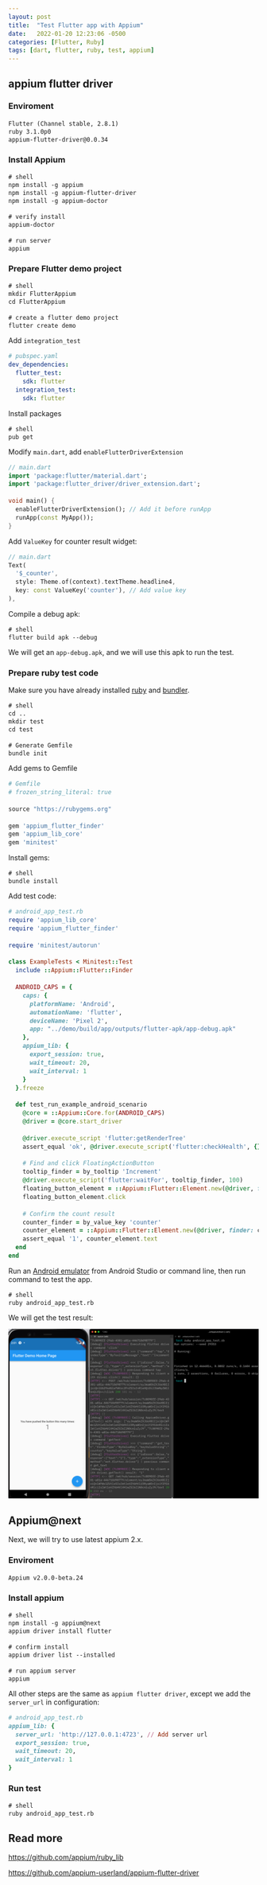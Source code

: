 ```yaml
---
layout: post
title:  "Test Flutter app with Appium"
date:   2022-01-20 12:23:06 -0500
categories: [Flutter, Ruby]
tags: [dart, flutter, ruby, test, appium]
---
```


## appium flutter driver

### Enviroment

```
Flutter (Channel stable, 2.8.1)
ruby 3.1.0p0
appium-flutter-driver@0.0.34
```

### Install Appium

```shell
# shell
npm install -g appium
npm install -g appium-flutter-driver
npm install -g appium-doctor

# verify install
appium-doctor

# run server
appium
```

### Prepare Flutter demo project

```shell
# shell
mkdir FlutterAppium
cd FlutterAppium

# create a flutter demo project
flutter create demo
```

Add `integration_test` 

```yml
# pubspec.yaml
dev_dependencies:
  flutter_test:
    sdk: flutter
  integration_test:
    sdk: flutter
```

Install packages

```shell
# shell
pub get
```

Modify `main.dart`, add `enableFlutterDriverExtension`

```dart
// main.dart
import 'package:flutter/material.dart';
import 'package:flutter_driver/driver_extension.dart';

void main() {
  enableFlutterDriverExtension(); // Add it before runApp
  runApp(const MyApp());
}
```

Add `ValueKey` for counter result widget:

```dart
// main.dart
Text(
  '$_counter',
  style: Theme.of(context).textTheme.headline4,
  key: const ValueKey('counter'), // Add value key
),
```

Compile a debug apk:

```shell
# shell
flutter build apk --debug
```

We will get an `app-debug.apk`, and we will use this apk to run the test.

### Prepare ruby test code

Make sure you have already installed [ruby](https://www.ruby-lang.org/en/) and [bundler](https://bundler.io/). 

```shell
# shell
cd ..
mkdir test
cd test

# Generate Gemfile
bundle init
```

Add gems to Gemfile

```ruby
# Gemfile
# frozen_string_literal: true

source "https://rubygems.org"

gem 'appium_flutter_finder'
gem 'appium_lib_core'
gem 'minitest'
```

Install gems:

```shell
# shell
bundle install
```

Add test code:

```ruby
# android_app_test.rb
require 'appium_lib_core'
require 'appium_flutter_finder'

require 'minitest/autorun'

class ExampleTests < Minitest::Test
  include ::Appium::Flutter::Finder

  ANDROID_CAPS = {
    caps: {
      platformName: 'Android',
      automationName: 'flutter',
      deviceName: 'Pixel 2',
      app: "../demo/build/app/outputs/flutter-apk/app-debug.apk"
    },
    appium_lib: {
      export_session: true,
      wait_timeout: 20,
      wait_interval: 1
    }
  }.freeze

  def test_run_example_android_scenario
    @core = ::Appium::Core.for(ANDROID_CAPS)
    @driver = @core.start_driver

    @driver.execute_script 'flutter:getRenderTree'
    assert_equal 'ok', @driver.execute_script('flutter:checkHealth', {})

    # Find and click FloatingActionButton
    tooltip_finder = by_tooltip 'Increment'
    @driver.execute_script('flutter:waitFor', tooltip_finder, 100)
    floating_button_element = ::Appium::Flutter::Element.new(@driver, finder: tooltip_finder)
    floating_button_element.click

    # Confirm the count result
    counter_finder = by_value_key 'counter'
    counter_element = ::Appium::Flutter::Element.new(@driver, finder: counter_finder)
    assert_equal '1', counter_element.text
  end
end
```

Run an [Android emulator](https://developer.android.com/studio/run/emulator) from Android Studio or command line, then run command to test the app.

```shell
# shell
ruby android_app_test.rb
```

We will get the test result:

![flutter-appium-android-01](/assets/images/2022/flutter-appium-android-01.png)

## Appium@next

Next, we will try to use latest appium 2.x.

### Enviroment

```
Appium v2.0.0-beta.24
```

### Install appium

```shell
# shell
npm install -g appium@next
appium driver install flutter

# confirm install
appium driver list --installed

# run appium server
appium
```

All other steps are the same as `appium flutter driver`, except we add the `server_url` in configuration:

```ruby
# android_app_test.rb
appium_lib: {
  server_url: 'http://127.0.0.1:4723', // Add server url
  export_session: true,
  wait_timeout: 20,
  wait_interval: 1
}
```

### Run test

```shell
# shell
ruby android_app_test.rb
```



## Read more

https://github.com/appium/ruby_lib

https://github.com/appium-userland/appium-flutter-driver
